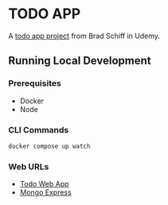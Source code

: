 # TODO APP
A [todo app project](https://www.udemy.com/course/learn-javascript-full-stack-from-scratch/) from Brad Schiff in Udemy.

## Running Local Development

### Prerequisites
- Docker
- Node

### CLI Commands
```bash 
docker compose up watch 
```

### Web URLs
- [Todo Web App](http://localhost:8080)
- [Mongo Express](http://localhost:8081)
